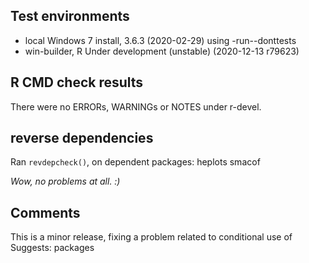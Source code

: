 ## Test environments
* local Windows 7 install, 3.6.3 (2020-02-29) using -run--donttests
* win-builder, R Under development (unstable) (2020-12-13 r79623)

## R CMD check results
There were no ERRORs, WARNINGs or NOTES under r-devel.

## reverse dependencies

Ran `revdepcheck()`, on dependent packages: heplots smacof

*Wow, no problems at all. :)*

## Comments
This is a minor release, fixing a problem related to conditional use of Suggests: packages


